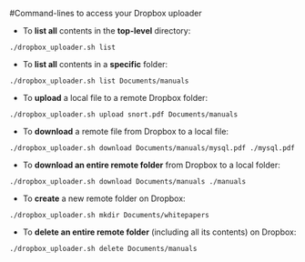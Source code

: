 #Command-lines to access your Dropbox uploader

* To **list all** contents in the **top-level** directory:

`./dropbox_uploader.sh list`

* To **list all** contents in a **specific** folder:

`./dropbox_uploader.sh list Documents/manuals`

* To **upload** a local file to a remote Dropbox folder:

`./dropbox_uploader.sh upload snort.pdf Documents/manuals`

* To **download** a remote file from Dropbox to a local file:

`./dropbox_uploader.sh download Documents/manuals/mysql.pdf ./mysql.pdf`

* To **download an entire remote folder** from Dropbox to a local folder:

`./dropbox_uploader.sh download Documents/manuals ./manuals`

* To **create** a new remote folder on Dropbox:

`./dropbox_uploader.sh mkdir Documents/whitepapers`

* To **delete an entire remote folder** (including all its contents) on Dropbox:

`./dropbox_uploader.sh delete Documents/manuals`
